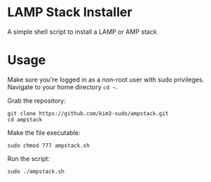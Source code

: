 # LAMP Stack Installer
A simple shell script to install a LAMP or AMP stack

# Usage
Make sure you're logged in as a non-root user with sudo privileges. Navigate to your home directory `cd ~`.

Grab the repository:
```shell
git clone https://github.com/kim3-sudo/ampstack.git
cd ampstack
```

Make the file executable:
```shell
sudo chmod 777 ampstack.sh
```

Run the script:
```shell
sudo ./ampstack.sh
```

